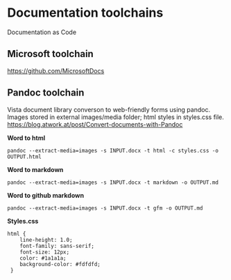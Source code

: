 # Documentation toolchains
Documentation as Code




## Microsoft toolchain
https://github.com/MicrosoftDocs





## Pandoc toolchain
Vista document library converson to web-friendly forms using pandoc. Images stored in external images/media folder; html styles in styles.css file.  
https://blog.atwork.at/post/Convert-documents-with-Pandoc

__Word to html__  
```
pandoc --extract-media=images -s INPUT.docx -t html -c styles.css -o OUTPUT.html
```

__Word to markdown__  
```
pandoc --extract-media=images -s INPUT.docx -t markdown -o OUTPUT.md
```

__Word to github markdown__  
```
pandoc --extract-media=images -s INPUT.docx -t gfm -o OUTPUT.md
```

__Styles.css__   
```
html {
    line-height: 1.0;
    font-family: sans-serif;
    font-size: 12px;
    color: #1a1a1a;
    background-color: #fdfdfd;
 }
```

